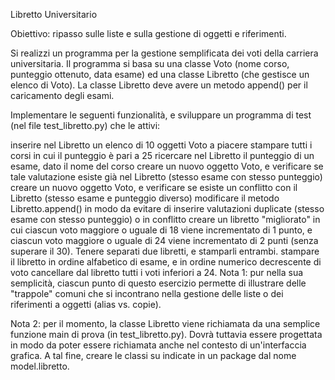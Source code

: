 Libretto Universitario

Obiettivo: ripasso sulle liste e sulla gestione di oggetti e riferimenti.


Si realizzi un programma per la gestione semplificata dei voti della carriera universitaria. Il programma si basa su una classe Voto (nome corso, punteggio ottenuto, data esame) ed una classe Libretto (che gestisce un elenco di Voto). La classe Libretto deve avere un metodo append() per il caricamento degli esami.

Implementare le seguenti funzionalità, e sviluppare un programma di test (nel file test_libretto.py) che le attivi:

inserire nel Libretto un elenco di 10 oggetti Voto a piacere
stampare tutti i corsi in cui il punteggio è pari a 25
ricercare nel Libretto il punteggio di un esame, dato il nome del corso
creare un nuovo oggetto Voto, e verificare se tale valutazione esiste già nel Libretto (stesso esame con stesso punteggio)
creare un nuovo oggetto Voto, e verificare se esiste un conflitto con il Libretto (stesso esame e punteggio diverso)
modificare il metodo Libretto.append() in modo da evitare di inserire valutazioni duplicate (stesso esame con stesso punteggio) o in conflitto
creare un libretto "migliorato" in cui ciascun voto maggiore o uguale di 18 viene incrementato di 1 punto, e ciascun voto maggiore o uguale di 24 viene incrementato di 2 punti (senza superare il 30). Tenere separati due libretti, e stamparli entrambi.
stampare il libretto in ordine alfabetico di esame, e in ordine numerico decrescente di voto
cancellare dal libretto tutti i voti inferiori a 24.
Nota 1: pur nella sua semplicità, ciascun punto di questo esercizio permette di illustrare delle "trappole" comuni che si incontrano nella gestione delle liste o dei riferimenti a oggetti (alias vs. copie).

Nota 2: per il momento, la classe Libretto viene richiamata da una semplice funzione main di prova (in test_libretto.py). Dovrà tuttavia essere progettata in modo da poter essere richiamata anche nel contesto di un'interfaccia grafica. A tal fine, creare le classi su indicate in un package dal nome model.libretto.
